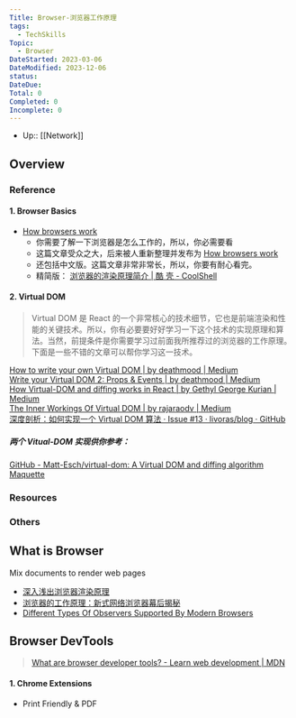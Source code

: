```yaml
---
Title: Browser-浏览器工作原理
tags:
  - TechSkills
Topic:
  - Browser
DateStarted: 2023-03-06
DateModified: 2023-12-06
status: 
DateDue: 
Total: 0
Completed: 0
Incomplete: 0
---
```

- Up:: [[Network]]
## Overview
### Reference
#### 1. Browser Basics
- [How browsers work](http://taligarsiel.com/Projects/howbrowserswork1.htm)
	- 你需要了解一下浏览器是怎么工作的，所以，你必需要看
	- 这篇文章受众之大，后来被人重新整理并发布为 [How browsers work](https://web.dev/howbrowserswork/) 
	- 还包括中文版。这篇文章非常非常长，所以，你要有耐心看完。
	- 精简版： [浏览器的渲染原理简介 | 酷 壳 - CoolShell](https://coolshell.cn/articles/9666.html)
#### 2. Virtual DOM
>Virtual DOM 是 React 的一个非常核心的技术细节，它也是前端渲染和性能的关键技术。所以，你有必要要好好学习一下这个技术的实现原理和算法。当然，前提条件是你需要学习过前面我所推荐过的浏览器的工作原理。下面是一些不错的文章可以帮你学习这一技术。

[How to write your own Virtual DOM | by deathmood | Medium](https://medium.com/@deathmood/how-to-write-your-own-virtual-dom-ee74acc13060)  
[Write your Virtual DOM 2: Props & Events | by deathmood | Medium](https://medium.com/@deathmood/write-your-virtual-dom-2-props-events-a957608f5c76)  
[How Virtual-DOM and diffing works in React | by Gethyl George Kurian | Medium](https://medium.com/@gethylgeorge/how-virtual-dom-and-diffing-works-in-react-6fc805f9f84e)  
[The Inner Workings Of Virtual DOM | by rajaraodv | Medium](https://rajaraodv.medium.com/the-inner-workings-of-virtual-dom-666ee7ad47cf)  
[深度剖析：如何实现一个 Virtual DOM 算法 · Issue #13 · livoras/blog · GitHub](https://github.com/livoras/blog/issues/13)
##### 两个 Vitual-DOM 实现供你参考：
[GitHub - Matt-Esch/virtual-dom: A Virtual DOM and diffing algorithm](https://github.com/Matt-Esch/virtual-dom)  
[Maquette](https://maquettejs.org/)
### Resources
### Others
## What is Browser

Mix documents to render web pages

- [深入浅出浏览器渲染原理](https://link.juejin.cn/?target=https%3A%2F%2Fzhuanlan.zhihu.com%2Fp%2F53913989 "https://zhuanlan.zhihu.com/p/53913989")
- [浏览器的工作原理：新式网络浏览器幕后揭秘](https://link.juejin.cn/?target=https%3A%2F%2Fwww.html5rocks.com%2Fzh%2Ftutorials%2Finternals%2Fhowbrowserswork%2F "https://www.html5rocks.com/zh/tutorials/internals/howbrowserswork/")
- [Different Types Of Observers Supported By Modern Browsers](https://link.juejin.cn/?target=https%3A%2F%2Fwww.zeolearn.com%2Fmagazine%2Fdifferent-types-of-observers-supported-by-modern-browsers "https://www.zeolearn.com/magazine/different-types-of-observers-supported-by-modern-browsers")

## Browser DevTools

> [What are browser developer tools? - Learn web development | MDN](https://developer.mozilla.org/en-US/docs/Learn/Common_questions/What_are_browser_developer_tools)

#### 1. Chrome Extensions

- Print Friendly & PDF
